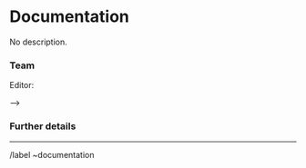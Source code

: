 # Documentation

No description.
<!-- Write a description here -->


<!-- If a document is changed -->
<!-- * [ ] {+++}New Something -->
<!-- * [ ] {---}Deleted Something -->




### Team

<!-- Add editors here -->
Editor: <!-- @editor -->

<!-- Mention anyone here -->
<!-- Notify: <!-- @anyone --> -->

<!-- See the Feature Change Documentation Workflow https://docs.gitlab.com/ee/development/documentation/feature-change-workflow.html
Add all known Documentation Requirements here, per https://docs.gitlab.com/ee/development/documentation/feature-change-workflow.html#documentation-requirements -->





### Further details

<!-- Include use cases, benefits, and/or goals (contributes to our vision?) -->

---

<!-- /assign @editor -->

<!-- Add labels here -->

/label ~documentation
